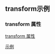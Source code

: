 ## transform示例

### transform 属性

[transform 属性](https://wiki.dm-ai.cn/display/~caizeping/transform)

[示例](./transform.html)